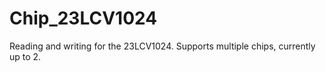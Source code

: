 # Chip_23LCV1024

Reading and writing for the 23LCV1024. Supports multiple chips, currently up to 2.
